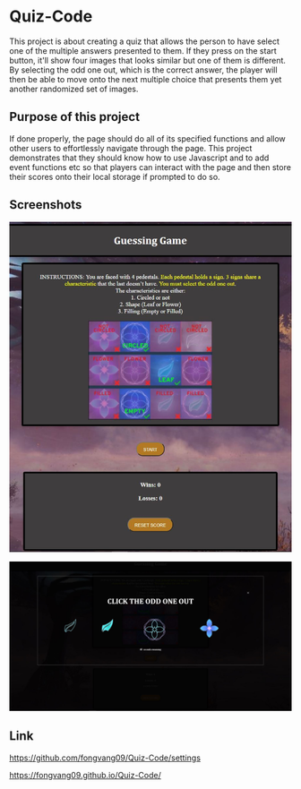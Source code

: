 # Quiz-Code

This project is about creating a quiz that allows the person to have select one of the multiple answers presented to them. If they press on the start button, it'll show four images that looks similar but one of them is different. By selecting the odd one out, which is the correct answer, the player will then be able to move onto the next multiple choice that presents them yet another randomized set of images.

## Purpose of this project

If done properly, the page should do all of its specified functions and allow other users to effortlessly navigate through the page. This project demonstrates that they should know how to use Javascript and to add event functions etc so that players can interact with the page and then store their scores onto their local storage if prompted to do so.

## Screenshots

![mainpage](ssgamepic.JPG)

![multiplechoicepage](startmistSS.JPG)

## Link

https://github.com/fongvang09/Quiz-Code/settings

https://fongvang09.github.io/Quiz-Code/
